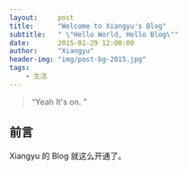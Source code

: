 ```yaml
---
layout:     post
title:      "Welcome to Xiangyu's Blog"
subtitle:   " \"Hello World, Hello Blog\""
date:       2015-01-29 12:00:00
author:     "Xiangyu"
header-img: "img/post-bg-2015.jpg"
tags:
    - 生活
---
```


> “Yeah It's on. ”


## 前言

Xiangyu 的 Blog 就这么开通了。
